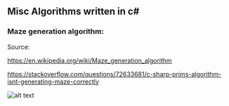## Misc Algorithms written in c#



### Maze generation algorithm:

Source:

https://en.wikipedia.org/wiki/Maze_generation_algorithm

https://stackoverflow.com/questions/72633681/c-sharp-prims-algorithm-isnt-generating-maze-correctly

![alt text](https://github.com/maddadder/algorithmscsharp/blob/master/MSTMaze/Maze-Generator-Animated.gif?raw=true)
